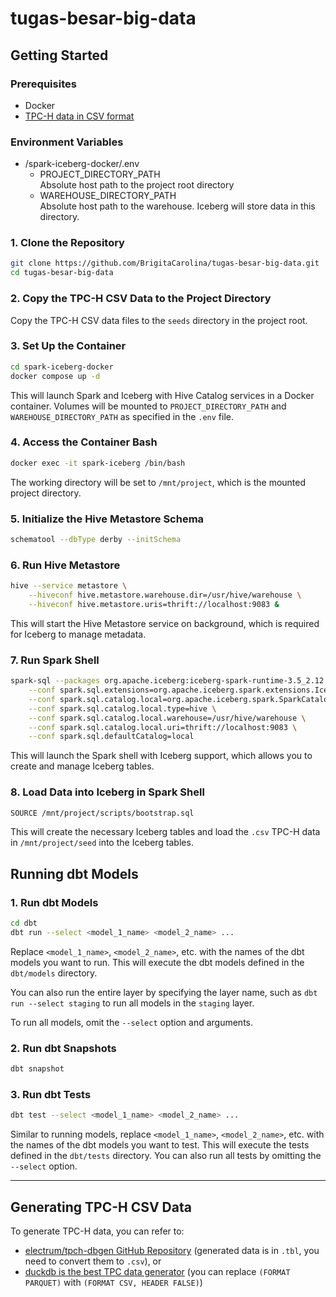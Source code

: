 # tugas-besar-big-data

## Getting Started

### Prerequisites

- Docker
- [TPC-H data in CSV format](#generating-tpc-h-csv-data)

### Environment Variables
- /spark-iceberg-docker/.env
  - PROJECT_DIRECTORY_PATH\
    Absolute host path to the project root directory
  - WAREHOUSE_DIRECTORY_PATH\
    Absolute host path to the warehouse. Iceberg will store data in this directory.

### 1. Clone the Repository

```sh
git clone https://github.com/BrigitaCarolina/tugas-besar-big-data.git
cd tugas-besar-big-data
```

### 2. Copy the TPC-H CSV Data to the Project Directory
Copy the TPC-H CSV data files to the `seeds` directory in the project root.

### 3. Set Up the Container

```sh
cd spark-iceberg-docker
docker compose up -d
```

This will launch Spark and Iceberg with Hive Catalog services in a Docker container. Volumes will be mounted to `PROJECT_DIRECTORY_PATH` and `WAREHOUSE_DIRECTORY_PATH` as specified in the `.env` file.


### 4. Access the Container Bash

```sh
docker exec -it spark-iceberg /bin/bash
```

The working directory will be set to `/mnt/project`, which is the mounted project directory.

### 5. Initialize the Hive Metastore Schema

```sh
schematool --dbType derby --initSchema
```
### 6. Run Hive Metastore

```sh
hive --service metastore \
    --hiveconf hive.metastore.warehouse.dir=/usr/hive/warehouse \
    --hiveconf hive.metastore.uris=thrift://localhost:9083 &
```
This will start the Hive Metastore service on background, which is required for Iceberg to manage metadata.

### 7. Run Spark Shell

```sh
spark-sql --packages org.apache.iceberg:iceberg-spark-runtime-3.5_2.12:1.9.1\
    --conf spark.sql.extensions=org.apache.iceberg.spark.extensions.IcebergSparkSessionExtensions \
    --conf spark.sql.catalog.local=org.apache.iceberg.spark.SparkCatalog \
    --conf spark.sql.catalog.local.type=hive \
    --conf spark.sql.catalog.local.warehouse=/usr/hive/warehouse \
    --conf spark.sql.catalog.local.uri=thrift://localhost:9083 \
    --conf spark.sql.defaultCatalog=local
```
This will launch the Spark shell with Iceberg support, which allows you to create and manage Iceberg tables.

### 8. Load Data into Iceberg in Spark Shell
```sh
SOURCE /mnt/project/scripts/bootstrap.sql
```
This will create the necessary Iceberg tables and load the `.csv` TPC-H data in `/mnt/project/seed` into the Iceberg tables.

## Running dbt Models
### 1. Run dbt Models

```sh
cd dbt
dbt run --select <model_1_name> <model_2_name> ...
```
Replace `<model_1_name>`, `<model_2_name>`, etc. with the names of the dbt models you want to run. This will execute the dbt models defined in the `dbt/models` directory.

You can also run the entire layer by specifying the layer name, such as `dbt run --select staging` to run all models in the `staging` layer.

To run all models, omit the `--select` option and arguments.

### 2. Run dbt Snapshots

```sh
dbt snapshot
```

### 3. Run dbt Tests

```sh
dbt test --select <model_1_name> <model_2_name> ...
```

Similar to running models, replace `<model_1_name>`, `<model_2_name>`, etc. with the names of the dbt models you want to test. This will execute the tests defined in the `dbt/tests` directory. You can also run all tests by omitting the `--select` option.

---

## Generating TPC-H CSV Data 

To generate TPC-H data, you can refer to:
- [electrum/tpch-dbgen GitHub Repository](https://github.com/electrum/tpch-dbgen) (generated data is in `.tbl`, you need to convert them to `.csv`), or
- [duckdb is the best TPC data generator](https://xuanwo.io/links/2025/02/duckdb-is-the-best-tpc-data-generator/)  (you can replace `(FORMAT PARQUET)` with `(FORMAT CSV, HEADER FALSE)`)